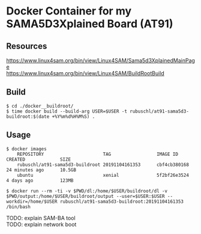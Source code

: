 # Docker Container for my SAMA5D3Xplained Board (AT91)


## Resources

https://www.linux4sam.org/bin/view/Linux4SAM/Sama5d3XplainedMainPage  
https://www.linux4sam.org/bin/view/Linux4SAM/BuildRootBuild  


## Build

```
$ cd ./docker__buildroot/
$ time docker build --build-arg USER=$USER -t rubuschl/at91-sama5d3-buildroot:$(date +%Y%m%d%H%M%S) .
```


## Usage

```
$ docker images
    REPOSITORY                      TAG                 IMAGE ID            CREATED             SIZE
    rubuschl/at91-sama5d3-buildroot 20191104161353      cbf4cb380168        24 minutes ago      10.5GB
    ubuntu                          xenial              5f2bf26e3524        4 days ago          123MB

$ docker run --rm -ti -v $PWD/dl:/home/$USER/buildroot/dl -v $PWD/output:/home/$USER/buildroot/output --user=$USER:$USER --workdir=/home/$USER rubuschl/at91-sama5d3-buildroot:20191104161353 /bin/bash
```

TODO: explain SAM-BA tool  
TODO: explain network boot  
